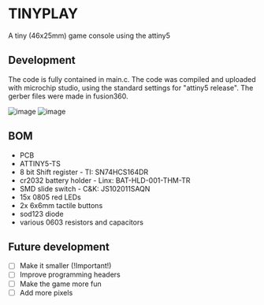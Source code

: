 # TINYPLAY
A tiny (46x25mm) game console using the attiny5


## Development
 The code is fully contained in main.c. The code was compiled and uploaded with microchip studio, using the standard settings for "attiny5 release". The gerber files were made in fusion360.
 
 ![image](https://user-images.githubusercontent.com/45564940/139939803-bf748dfa-f74f-496c-b6f0-459c8e7e7b0f.png)
 ![image](https://user-images.githubusercontent.com/45564940/139940028-01f9e907-7bd3-4ef6-bf59-5c469110b9e0.png)

 
## BOM
* PCB
* ATTINY5-TS
* 8 bit Shift register - TI: SN74HCS164DR
* cr2032 battery holder - Linx: BAT-HLD-001-THM-TR 
* SMD slide switch - C&K: JS102011SAQN 
* 15x 0805 red LEDs
* 2x 6x6mm tactile buttons
* sod123 diode
* various 0603 resistors and capacitors
 
 ## Future development
  - [ ] Make it smaller (!Important!)
  - [ ] Improve programming headers
  - [ ] Make the game more fun
  - [ ] Add more pixels
